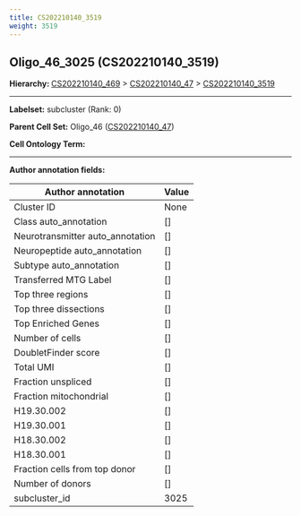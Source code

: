 ```yaml
---
title: CS202210140_3519
weight: 3519
---
```

## Oligo_46_3025 (CS202210140_3519)
<b>Hierarchy: </b>
[CS202210140_469](../CS202210140_469) >
[CS202210140_47](../CS202210140_47) >
[CS202210140_3519](../CS202210140_3519)

---


**Labelset:** subcluster (Rank: 0)

**Parent Cell Set:** Oligo_46 ([CS202210140_47](../CS202210140_47))



**Cell Ontology Term:** 

[MARKER GENES.]: #


---

[TRANSFERRED ANNOTATIONS.]: #


[AUTHOR ANNOTATION FIELDS.]: #


**Author annotation fields:**

| Author annotation | Value |
|-------------------|-------|
|Cluster ID|None|
|Class auto_annotation|[]|
|Neurotransmitter auto_annotation|[]|
|Neuropeptide auto_annotation|[]|
|Subtype auto_annotation|[]|
|Transferred MTG Label|[]|
|Top three regions|[]|
|Top three dissections|[]|
|Top Enriched Genes|[]|
|Number of cells|[]|
|DoubletFinder score|[]|
|Total UMI|[]|
|Fraction unspliced|[]|
|Fraction mitochondrial|[]|
|H19.30.002|[]|
|H19.30.001|[]|
|H18.30.002|[]|
|H18.30.001|[]|
|Fraction cells from top donor|[]|
|Number of donors|[]|
|subcluster_id|3025|
